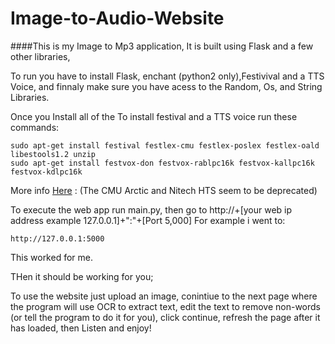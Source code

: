 # Image-to-Audio-Website

####This is my Image to Mp3 application, It is built using Flask and a few other libraries,

To run you have to install Flask, enchant (python2 only),Festivival and a TTS Voice, and finnaly make sure you have acess to the Random, Os, and String Libraries.

Once you Install all of the 
To install festival and a TTS voice run these commands:
```
sudo apt-get install festival festlex-cmu festlex-poslex festlex-oald libestools1.2 unzip
sudo apt-get install festvox-don festvox-rablpc16k festvox-kallpc16k festvox-kdlpc16k
```
More info [Here](http://ubuntuforums.org/showthread.php?t=751169) : (The CMU Arctic and Nitech HTS seem to be deprecated)

To execute the web app run main.py, then go to http://+[your web ip address example 127.0.0.1]+":"+[Port 5,000] 
For example i went to:
```
http://127.0.0.1:5000
```
This worked for me.

THen it should be working for you;

To use the website just upload an image, conintiue to the next page where the program will use OCR to extract text, edit the text to remove non-words (or tell the program to do it for you), click continue, refresh the page after it has loaded, then Listen and enjoy!
